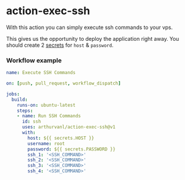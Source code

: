 # action-exec-ssh

With this action you can simply execute ssh commands to your vps.

This gives us the opportunity to deploy the application right away.
You should create 2 [secrets](https://github.com/Azure/actions-workflow-samples/blob/master/assets/create-secrets-for-GitHub-workflows.md) for `host` & `password`.

### Workflow example

```yaml
name: Execute SSH Commands

on: [push, pull_request, workflow_dispatch]

jobs:
  build:
    runs-on: ubuntu-latest
    steps:
    - name: Run SSH Commands
      id: ssh
      uses: arthurvanl/action-exec-ssh@v1
      with:
        host: ${{ secrets.HOST }}
        username: root
        password: ${{ secrets.PASSWORD }}
        ssh_1: '<SSH_COMMAND>'
        ssh_2: '<SSH_COMMAND>'
        ssh_3: '<SSH_COMMAND>'
        ssh_4: '<SSH_COMMAND>'

```
